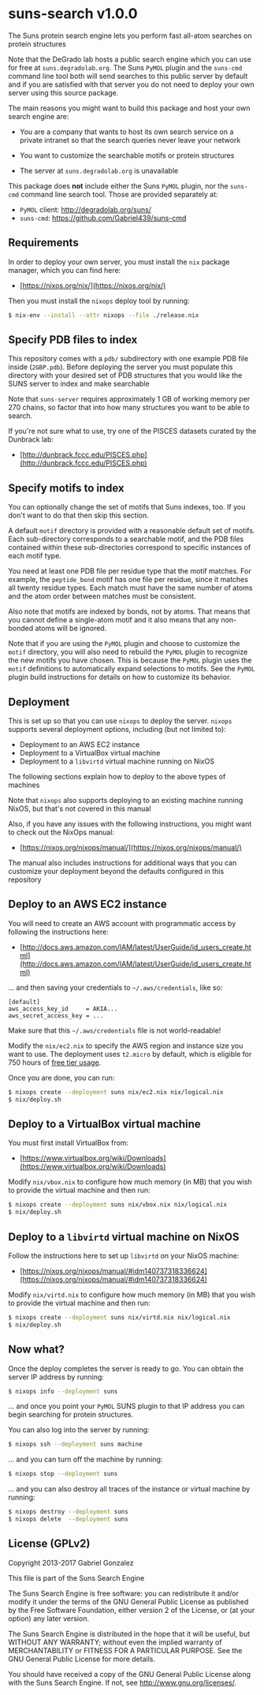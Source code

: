 # suns-search v1.0.0

The Suns protein search engine lets you perform fast all-atom searches on
protein structures

Note that the DeGrado lab hosts a public search engine which you can use for
free at `suns.degradolab.org`.  The Suns `PyMOL` plugin and the `suns-cmd`
command line tool both will send searches to this public server by default and
if you are satisfied with that server you do not need to deploy your own server
using this source package.

The main reasons you might want to build this package and host your own search
engine are:

* You are a company that wants to host its own search service on a private
  intranet so that the search queries never leave your network

* You want to customize the searchable motifs or protein structures

* The server at `suns.degradolab.org` is unavailable

This package does **not** include either the Suns `PyMOL` plugin, nor the
`suns-cmd` command line search tool.  Those are provided separately at:

* `PyMOL` client: <http://degradolab.org/suns/>
* `suns-cmd`: <https://github.com/Gabriel439/suns-cmd>

## Requirements

In order to deploy your own server, you must install the `nix` package manager,
which you can find here:

* [https://nixos.org/nix/](https://nixos.org/nix/)

Then you must install the `nixops` deploy tool by running:

```bash
$ nix-env --install --attr nixops --file ./release.nix
```

## Specify PDB files to index

This repository comes with a `pdb/` subdirectory with one example PDB file
inside (`2GBP.pdb`).  Before deploying the server you must populate this
directory with your desired set of PDB structures that you would like the SUNS
server to index and make searchable

Note that `suns-server` requires approximately 1 GB of working memory per 270
chains, so factor that into how many structures you want to be able to search.

If you're not sure what to use, try one of the PISCES datasets curated by the
Dunbrack lab:

* [http://dunbrack.fccc.edu/PISCES.php](http://dunbrack.fccc.edu/PISCES.php)

## Specify motifs to index

You can optionally change the set of motifs that Suns indexes, too.  If you
don't want to do that then skip this section.

A default `motif` directory is provided with a reasonable default set of motifs.
Each sub-directory corresponds to a searchable motif, and the PDB files
contained within these sub-directories correspond to specific instances of each
motif type.

You need at least one PDB file per residue type that the motif matches.  For
example, the `peptide_bond` motif has one file per residue, since it matches all
twenty residue types.  Each match must have the same number of atoms and the
atom order between matches must be consistent.

Also note that motifs are indexed by bonds, not by atoms.  That means that you
cannot define a single-atom motif and it also means that any non-bonded atoms
will be ignored.

Note that if you are using the `PyMOL` plugin and choose to customize the
`motif` directory, you will also need to rebuild the `PyMOL` plugin to recognize
the new motifs you have chosen.  This is because the `PyMOL` plugin uses the
`motif` definitions to automatically expand selections to motifs.  See the
`PyMOL` plugin build instructions for details on how to customize its behavior.

## Deployment

This is set up so that you can use `nixops` to deploy the server.  `nixops`
supports several deployment options, including (but not limited to):

* Deployment to an AWS EC2 instance
* Deployment to a VirtualBox virtual machine
* Deployment to a `libvirtd` virtual machine running on NixOS

The following sections explain how to deploy to the above types of machines

Note that `nixops` also supports deploying to an existing machine running NixOS,
but that's not covered in this manual

Also, if you have any issues with the following instructions, you might want to
check out the NixOps manual:

* [https://nixos.org/nixops/manual/](https://nixos.org/nixops/manual/)

The manual also includes instructions for additional ways that you can customize
your deployment beyond the defaults configured in this repository

## Deploy to an AWS EC2 instance

You will need to create an AWS account with programmatic access by following
the instructions here:

* [http://docs.aws.amazon.com/IAM/latest/UserGuide/id_users_create.html](http://docs.aws.amazon.com/IAM/latest/UserGuide/id_users_create.html)

... and then saving your credentials to `~/.aws/credentials`, like so:

```
[default]
aws_access_key_id     = AKIA...
aws_secret_access_key = ...
```

Make sure that this `~/.aws/credentials` file is not world-readable!

Modify the `nix/ec2.nix` to specify the AWS region and instance size you want
to use.  The deployment uses `t2.micro` by default, which is eligible for 750
hours of [free tier usage](https://aws.amazon.com/free/faqs/).

Once you are done, you can run:

```bash
$ nixops create --deployment suns nix/ec2.nix nix/logical.nix
$ nix/deploy.sh
```

## Deploy to a VirtualBox virtual machine

You must first install VirtualBox from:

* [https://www.virtualbox.org/wiki/Downloads](https://www.virtualbox.org/wiki/Downloads)

Modify `nix/vbox.nix` to configure how much memory (in MB) that you wish to
provide the virtual machine and then run:

```bash
$ nixops create --deployment suns nix/vbox.nix nix/logical.nix
$ nix/deploy.sh
```

## Deploy to a `libvirtd` virtual machine on NixOS

Follow the instructions here to set up `libvirtd` on your NixOS machine:

* [https://nixos.org/nixops/manual/#idm140737318336624](https://nixos.org/nixops/manual/#idm140737318336624)

Modify `nix/virtd.nix` to configure how much memory (in MB) that you wish to
provide the virtual machine and then run:

```bash
$ nixops create --deployment suns nix/virtd.nix nix/logical.nix
$ nix/deploy.sh
```

## Now what?

Once the deploy completes the server is ready to go.  You can obtain the server
IP address by running:

```bash
$ nixops info --deployment suns
```

... and once you point your `PyMOL` SUNS plugin to that IP address you can begin
searching for protein structures.

You can also log into the server by running:

```bash
$ nixops ssh --deployment suns machine
```

... and you can turn off the machine by running:

```bash
$ nixops stop --deployment suns
```

... and you can also destroy all traces of the instance or virtual machine by
running:

```bash
$ nixops destroy --deployment suns
$ nixops delete  --deployment suns
```

## License (GPLv2)

Copyright 2013-2017 Gabriel Gonzalez

This file is part of the Suns Search Engine

The Suns Search Engine is free software: you can redistribute it and/or modify
it under the terms of the GNU General Public License as published by the Free
Software Foundation, either version 2 of the License, or (at your option) any
later version.

The Suns Search Engine is distributed in the hope that it will be useful, but
WITHOUT ANY WARRANTY; without even the implied warranty of MERCHANTABILITY or
FITNESS FOR A PARTICULAR PURPOSE.  See the GNU General Public License for more
details.

You should have received a copy of the GNU General Public License along with the
Suns Search Engine.  If not, see <http://www.gnu.org/licenses/>.
